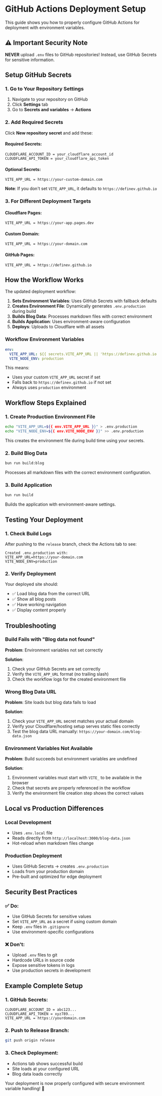 # GitHub Actions Deployment Setup

This guide shows you how to properly configure GitHub Actions for deployment with environment variables.

## ⚠️ Important Security Note

**NEVER** upload `.env` files to GitHub repositories! Instead, use GitHub Secrets for sensitive information.

## Setup GitHub Secrets

### 1. Go to Your Repository Settings

1. Navigate to your repository on GitHub
2. Click **Settings** tab
3. Go to **Secrets and variables** → **Actions**

### 2. Add Required Secrets

Click **New repository secret** and add these:

#### Required Secrets:
```
CLOUDFLARE_ACCOUNT_ID = your_cloudflare_account_id
CLOUDFLARE_API_TOKEN = your_cloudflare_api_token
```

#### Optional Secrets:
```
VITE_APP_URL = https://your-custom-domain.com
```

**Note**: If you don't set `VITE_APP_URL`, it defaults to `https://definev.github.io`

### 3. For Different Deployment Targets

#### Cloudflare Pages:
```
VITE_APP_URL = https://your-app.pages.dev
```

#### Custom Domain:
```
VITE_APP_URL = https://your-domain.com
```

#### GitHub Pages:
```
VITE_APP_URL = https://definev.github.io
```

## How the Workflow Works

The updated deployment workflow:

1. **Sets Environment Variables**: Uses GitHub Secrets with fallback defaults
2. **Creates Environment File**: Dynamically generates `.env.production` during build
3. **Builds Blog Data**: Processes markdown files with correct environment
4. **Builds Application**: Uses environment-aware configuration
5. **Deploys**: Uploads to Cloudflare with all assets

### Workflow Environment Variables

```yaml
env:
  VITE_APP_URL: ${{ secrets.VITE_APP_URL || 'https://definev.github.io' }}
  VITE_NODE_ENV: production
```

This means:
- Uses your custom `VITE_APP_URL` secret if set
- Falls back to `https://definev.github.io` if not set
- Always uses `production` environment

## Workflow Steps Explained

### 1. Create Production Environment File
```bash
echo "VITE_APP_URL=${{ env.VITE_APP_URL }}" > .env.production
echo "VITE_NODE_ENV=${{ env.VITE_NODE_ENV }}" >> .env.production
```

This creates the environment file during build time using your secrets.

### 2. Build Blog Data
```bash
bun run build:blog
```

Processes all markdown files with the correct environment configuration.

### 3. Build Application
```bash
bun run build
```

Builds the application with environment-aware settings.

## Testing Your Deployment

### 1. Check Build Logs

After pushing to the `release` branch, check the Actions tab to see:

```
Created .env.production with:
VITE_APP_URL=https://your-domain.com
VITE_NODE_ENV=production
```

### 2. Verify Deployment

Your deployed site should:
- ✅ Load blog data from the correct URL
- ✅ Show all blog posts
- ✅ Have working navigation
- ✅ Display content properly

## Troubleshooting

### Build Fails with "Blog data not found"

**Problem**: Environment variables not set correctly

**Solution**:
1. Check your GitHub Secrets are set correctly
2. Verify the `VITE_APP_URL` format (no trailing slash)
3. Check the workflow logs for the created environment file

### Wrong Blog Data URL

**Problem**: Site loads but blog data fails to load

**Solution**:
1. Check your `VITE_APP_URL` secret matches your actual domain
2. Verify your Cloudflare/hosting setup serves static files correctly
3. Test the blog data URL manually: `https://your-domain.com/blog-data.json`

### Environment Variables Not Available

**Problem**: Build succeeds but environment variables are undefined

**Solution**:
1. Environment variables must start with `VITE_` to be available in the browser
2. Check that secrets are properly referenced in the workflow
3. Verify the environment file creation step shows the correct values

## Local vs Production Differences

### Local Development
- Uses `.env.local` file
- Reads directly from `http://localhost:3000/blog-data.json`
- Hot-reload when markdown files change

### Production Deployment
- Uses GitHub Secrets → creates `.env.production`
- Loads from your production domain
- Pre-built and optimized for edge deployment

## Security Best Practices

### ✅ Do:
- Use GitHub Secrets for sensitive values
- Set `VITE_APP_URL` as a secret if using custom domain
- Keep `.env` files in `.gitignore`
- Use environment-specific configurations

### ❌ Don't:
- Upload `.env` files to git
- Hardcode URLs in source code
- Expose sensitive tokens in logs
- Use production secrets in development

## Example Complete Setup

### 1. GitHub Secrets:
```
CLOUDFLARE_ACCOUNT_ID = abc123...
CLOUDFLARE_API_TOKEN = xyz789...
VITE_APP_URL = https://yourdomain.com
```

### 2. Push to Release Branch:
```bash
git push origin release
```

### 3. Check Deployment:
- Actions tab shows successful build
- Site loads at your configured URL
- Blog data loads correctly

Your deployment is now properly configured with secure environment variable handling! 🚀 